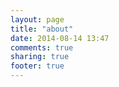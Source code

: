 ```yaml
---
layout: page
title: "about"
date: 2014-08-14 13:47
comments: true
sharing: true
footer: true
---
```

